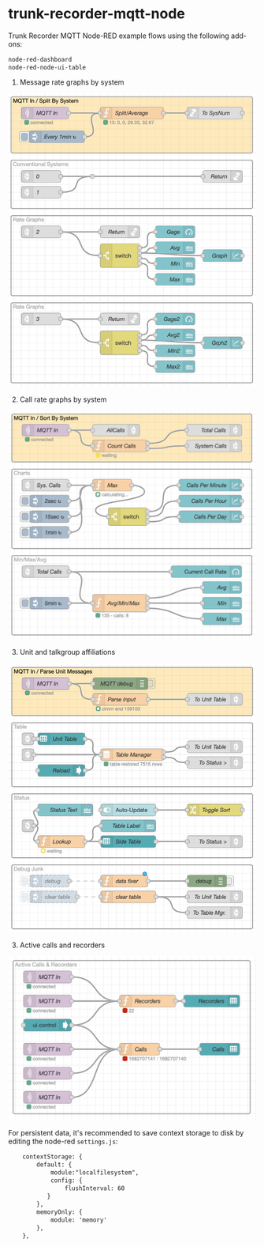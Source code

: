 # trunk-recorder-mqtt-node
Trunk Recorder MQTT Node-RED example flows using the following add-ons:
```
node-red-dashboard
node-red-node-ui-table
```
1. Message rate graphs by system
<img src="/images/message-rate.png" width="600px">

2. Call rate graphs by system
<img src="/images/call-rate.png" width="600px">

3. Unit and talkgroup affiliations
<img src="/images/unit-tracker.png" width="600px">

3. Active calls and recorders
<img src="/images/call-table.png" width="600px">

For persistent data, it's recommended to save context storage to disk by editing the node-red `settings.js`:

```
    contextStorage: {
        default: {
            module:"localfilesystem",
            config: {
                flushInterval: 60
           }
        },
        memoryOnly: { 
            module: 'memory' 
        },
    },
```
